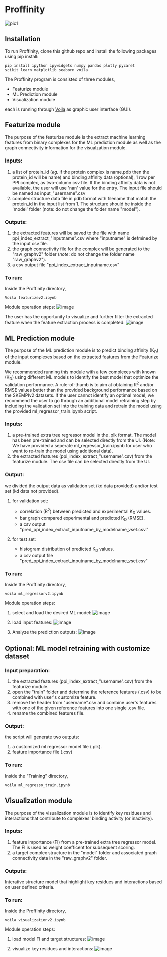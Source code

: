 # Proffinity

![pic1](https://github.com/user-attachments/assets/af65266b-2f05-404b-b86e-57aa0b2943f3)


## Installation

To run Proffinity, clone this github repo and install the following packages using pip install:
````
pip install ipython ipywidgets numpy pandas plotly pycaret scikit_learn matplotlib seaborn voila
````
The Proffinity program is consisted of three modules, 
- Featurize module
- ML Prediction module
- Visualization module

each is running through [Voila](https://voila.readthedocs.io/en/stable/) as graphic user interface (GUI). 

## Featurize module

The purpose of the featurize module is the extract machine learning features from binary complexes for the ML prediction module as well as the graph connectivity information for the visualzation module.

### Inputs:
1. a list of protein_id (_eg._ if the protein complex is name.pdb then the protein_id will be name) and binding affinity data (optional), 1 row per PPI complex, as two-column csv file. If the binding affinity data is not available, the user will use 'nan' value for the entry. The input file should be named as
   input_"username".csv
3. complex structure data file in pdb format with filename that match the protein_id in the input list from 1. The structure should be inside the 'model' folder (note: do not change the folder name "model").   

### Outputs:
1. the extracted features will be saved to the file with name ppi_index_extract_"inputname".csv where "inputname" is defmined by the input csv file.<sub></sub>
2. the graph connectivity file for the complex will be generated to the "raw_graphv2" folder (_note_: do not change the folder name "raw_graphv2").
3. a csv output file "ppi_index_extract_inputname.csv"

### To run:
Inside the Proffinity directory,

````
Voila featurizev2.ipynb
````

Module operation steps: 
![image](https://github.com/user-attachments/assets/d02e995c-9f38-47fa-9532-065c6e0b687f)

The user has the opportunity to visualize and further filter the extracted feature when the feature extraction process is completed:
![image](https://github.com/user-attachments/assets/60490145-fda4-400c-b2a7-9b7804b69e5a)

## ML Prediction module

The purpose of the ML prediction module is to predict binding affinity (K<sub>D</sub>) of the input complexes based on the extracted features from the Featurize module.

We recommended running this module with a few complexes with known (K<sub>D</sub>) using different ML models to identify the best model that optimize the validation performance. A rule-of-thumb is to aim at obtaining R<sup>2</sup> and/or RMSE values better than the provided background performance based on the SKEMPIv2 datasets. If the user cannot identify an optimal model, we recommend the user to go through an additional model retraining step by including the validation set into the training data and retrain the model using the provided ml_regressor_train.ipynb script. 

### Inputs:
1. a pre-trained extra tree regressor model in the .plk format. The model has been pre-trained and can be selected directly from the UI. (Note: We have provided a seperate ml_regressor_train.ipynb for user who want to re-train the model using additional data).
2. the extracted features (ppi_index_extract_"username".csv) from the featurize module. The csv file can be selected directly from the UI.

### Output:

we divided the output data as validation set (kd data provided) and/or test set (kd data not provided).

1. for validation set:
   - correlation (R<sup>2</sup>) between predicted and experimental K<sub>D</sub> values.
   - bar graph compared experimental and predicted K<sub>D</sub> (RMSE).
   - a csv output "pred_ppi_index_extract_inputname_by_modelname_vset.csv."    

2. for test set:
   - histogram distribution of predicted K<sub>D</sub> values.
   - a csv output file "pred_ppi_index_extract_inputname_by_modelname_vset.csv"

### To run:  
Inside the Proffinity directory,

````
voila ml_regressorv2.ipynb
````

Module operation steps:

1. select and load the desired ML model:
![image](https://github.com/user-attachments/assets/a9597fe2-c61e-4f99-ba0a-1902a2ade10b)

2. load input features:
![image](https://github.com/user-attachments/assets/8ab62342-6680-463f-8ce3-e3093985e6b7)

3. Analyze the prediction outputs:
![image](https://github.com/user-attachments/assets/b5b6556e-f26a-4480-8ca0-178b70bc1017)


## Optional: ML model retraining with customize dataset

### Input preparation:
1. the extracted features (ppi_index_extract_"username".csv) from the featurize module.
2. open the "train" folder and determine the reference features (.csv) to be combined with user's customize feature.
3. remove the header from "username".csv and combine user's features with one of the given reference features into one single .csv file.
4. rename the combined features file.

### Output:

the script will generate two outputs:

1. a customized ml regressor model file (.plk).
2. feature importance file (.csv)

### To run:
Inside the "Training" directory,

````
voila ml_regresso_train.ipynb
````

## Visualization module

The purpose of the visualization module is to identify key residues and interactions that contribute to complexes' binding activity (or inactivity).

### Inputs:
1. feature importance (FI) from a pre-trained extra tree regressor model. The FI is used as weight coefficent for subsequent scoring.
2. a target complex structure in the "model" folder and associated graph connectivity data in the "raw_graphv2" folder.

### Outputs:
Interative structure model that highlight key residues and interactions based on user defined criteria. 

### To run:  <sub></sub>
Inside the Proffinity directory,

````
voila visualizationv2.ipynb
````
Module operation steps:
1. load model FI and target structures:
![image](https://github.com/user-attachments/assets/657a28b5-e241-4bd8-ad12-bd598bc23c1b)


2. visualize key residues and interactions:
![image](https://github.com/user-attachments/assets/884ed8cc-8585-492b-bbfa-b6811ee75992)




